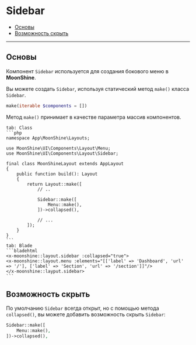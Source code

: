 # Sidebar

- [Основы](#basics)
- [Возможность скрыть](#collapsed)

---

<a name="basics"></a>
## Основы

Компонент `Sidebar` используется для создания бокового меню в **MoonShine**.

Вы можете создать `Sidebar`, используя статический метод `make()` класса `Sidebar`.

```php
make(iterable $components = [])
```

Метод `make()` принимает в качестве параметра массив компонентов.

~~~tabs
tab: Class
```php
namespace App\MoonShine\Layouts;

use MoonShine\UI\Components\Layout\Menu;
use MoonShine\UI\Components\Layout\Sidebar;

final class MoonShineLayout extends AppLayout
{
    public function build(): Layout
    {
        return Layout::make([
            // ..

            Sidebar::make([
                Menu::make(),
            ])->collapsed(),

            // ...
        ]);
    }
}
```
tab: Blade
```bladehtml
<x-moonshine::layout.sidebar :collapsed="true">
<x-moonshine::layout.menu :elements="[['label' => 'Dashboard', 'url' => '/'], ['label' => 'Section', 'url' => '/section']]"/>
</x-moonshine::layput.sidebar>
```
~~~

<a name="collapsed"></a>
## Возможность скрыть

По умолчанию `Sidebar` всегда открыт, но с помощью метода `collapsed()`, вы можете добавить возможность скрыть `Sidebar`:

```php
Sidebar::make([
    Menu::make(),
])->collapsed(),
```

